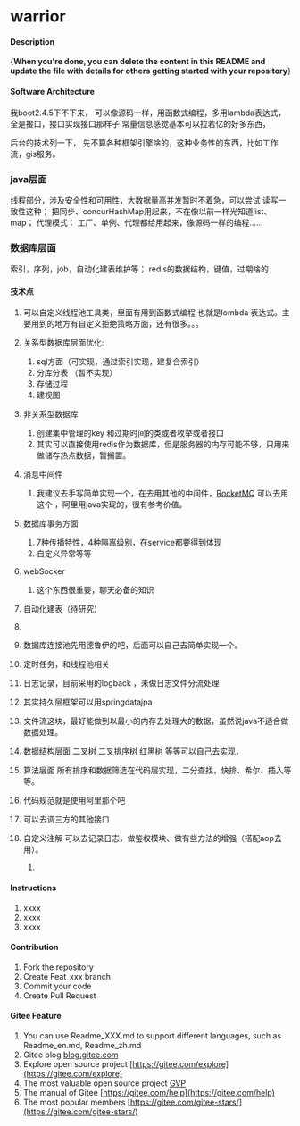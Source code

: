 # warrior

#### Description
{**When you're done, you can delete the content in this README and update the file with details for others getting started with your repository**}

#### Software Architecture
我boot2.4.5下不下来，
可以像源码一样，用函数式编程，多用lambda表达式，全是接口，接口实现接口那样子
常量信息感觉基本可以拉若亿的好多东西，

后台的技术列一下，
先不算各种框架引擎啥的，这种业务性的东西，比如工作流，gis服务。

### java层面
线程部分，涉及安全性和可用性，大数据量高并发暂时不着急，可以尝试
读写一致性这种；
把同步、concurHashMap用起来，不在像以前一样光知道list、map；
代理模式：
工厂、单例、代理都给用起来，像源码一样的编程......


### 数据库层面
索引，序列，job，自动化建表维护等；
redis的数据结构，键值，过期啥的


#### 技术点

1. 可以自定义线程池工具类，里面有用到函数式编程 也就是lombda 表达式。主要用到的地方有自定义拒绝策略方面，还有很多。。。

2. 关系型数据库层面优化:

   1.  sql方面（可实现，通过索引实现，建复合索引）
   2.  分库分表 （暂不实现）
   3.  存储过程
   4.  建视图

3. 非关系型数据库

   1.  创建集中管理的key 和过期时间的类或者枚举或者接口
   2.  其实可以直接使用redis作为数据库，但是服务器的内存可能不够，只用来做储存热点数据，暂搁置。

4. 消息中间件

   1.  我建议去手写简单实现一个，在去用其他的中间件，[RocketMQ](https://www.jianshu.com/p/824066d70da8) 可以去用这个 ，阿里用java实现的，很有参考价值。

5. 数据库事务方面

   1.  7种传播特性，4种隔离级别，在service都要得到体现
   2.  自定义异常等等

6. webSocker

   1.  这个东西很重要，聊天必备的知识

7.  自动化建表（待研究）

   1.  

8. 数据库连接池先用德鲁伊的吧，后面可以自己去简单实现一个。

9. 定时任务，和线程池相关

10. 日志记录，目前采用的logback ，未做日志文件分流处理

11. 其实持久层框架可以用springdatajpa 

12. 文件流这块，最好能做到以最小的内存去处理大的数据，虽然说java不适合做数据处理。

13. 数据结构层面  二叉树 二叉排序树 红黑树 等等可以自己去实现，

14. 算法层面  所有排序和数据筛选在代码层实现，二分查找，快排、希尔、插入等等。

15. 代码规范就是使用阿里那个吧

16. 可以去调三方的其他接口

17. 自定义注解 可以去记录日志，做鉴权模块、做有些方法的增强（搭配aop去用）。

    1.  

    

#### Instructions

1.  xxxx
2.  xxxx
3.  xxxx

#### Contribution

1.  Fork the repository
2.  Create Feat_xxx branch
3.  Commit your code
4.  Create Pull Request


#### Gitee Feature

1.  You can use Readme\_XXX.md to support different languages, such as Readme\_en.md, Readme\_zh.md
2.  Gitee blog [blog.gitee.com](https://blog.gitee.com)
3.  Explore open source project [https://gitee.com/explore](https://gitee.com/explore)
4.  The most valuable open source project [GVP](https://gitee.com/gvp)
5.  The manual of Gitee [https://gitee.com/help](https://gitee.com/help)
6.  The most popular members  [https://gitee.com/gitee-stars/](https://gitee.com/gitee-stars/)
